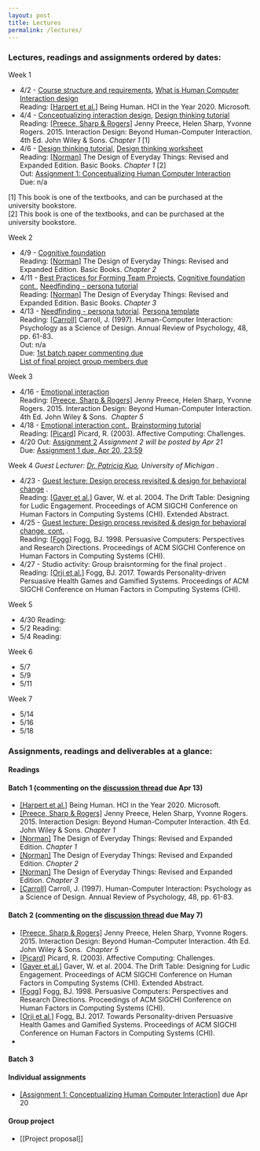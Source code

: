 ```yaml
---
layout: post
title: Lectures
permalink: /lectures/
---
```


### Lectures, readings and assignments ordered by dates:
Week 1  
- 4/2 - [Course structure and requirements](https://www.dropbox.com/s/pay332s9uvy72gp/ECS189H_IntroHCI_week1_overview.pdf?dl=1), [What is Human Computer Interaction design](https://www.dropbox.com/s/e7oqpi1stguc9tb/ECS189H_IntroHCI_week1_what.pdf?dl=1)  
Reading:  [[Harpert et al.]](https://hxd.research.microsoft.com/work/being-human-human-computer-interaction-in-the-year-2020.php) Being Human. HCI in the Year 2020. Microsoft.
- 4/4 - [Conceptualizing interaction design](https://www.dropbox.com/s/vyca221s2rutj8y/IntroHCI_week1_conceptualizing_interactions.pdf?dl=1), [Design thinking tutorial](https://www.dropbox.com/s/wj28q4420lqa3go/Tutorial_DT_process.pdf?dl=1)  
Reading: [[Preece, Sharp & Rogers]](http://www.id-book.com/) Jenny Preece, Helen Sharp, Yvonne Rogers. 2015. Interaction Design: Beyond Human-Computer Interaction. 4th Ed. John Wiley & Sons.  *Chapter 1* [1]
- 4/6 - [Design thinking tutorial](https://www.dropbox.com/s/wj28q4420lqa3go/Tutorial_DT_process.pdf?dl=1), [Design thinking worksheet](https://dschool.stanford.edu/s/Participant-Worksheet.pdf)  
Reading: [[Norman]](https://www.basicbooks.com/titles/don-norman/the-design-of-everyday-things/9780465050659/) The Design of Everyday Things: Revised and Expanded Edition. Basic Books. *Chapter 1* [2]  
Out: [Assignment 1: Conceptualizing Human Computer Interaction](https://canvas.ucdavis.edu/courses/225630/assignments/180502)  
Due: n/a

[1] This book is one of the textbooks, and can be purchased at the university bookstore.  
[2] This book is one of the textbooks, and can be purchased at the university bookstore.

Week 2
- 4/9 - [Cognitive foundation](https://canvas.ucdavis.edu/files/3250608/download?download_frd=1)  
Reading: [[Norman]](https://www.basicbooks.com/titles/don-norman/the-design-of-everyday-things/9780465050659/) The Design of Everyday Things: Revised and Expanded Edition. Basic Books. *Chapter 2*  
- 4/11 - [Best Practices for Forming Team Projects](https://canvas.ucdavis.edu/files/3265634/download?download_frd=1), [Cognitive foundation cont.](https://canvas.ucdavis.edu/files/3250608/download?download_frd=1), [Needfinding - persona tutorial](https://canvas.ucdavis.edu/files/3266125/download?download_frd=1)  
Reading: [[Norman]](https://www.basicbooks.com/titles/don-norman/the-design-of-everyday-things/9780465050659/) The Design of Everyday Things: Revised and Expanded Edition. Basic Books. *Chapter 3* 
- 4/13 - [Needfinding - persona tutorial](https://canvas.ucdavis.edu/files/3266125/download?download_frd=1). [Persona template](https://asinthecity.com/2011/05/13/explaining-personas-used-in-ux-design-%E2%80%93-part-2/)  
Reading: [[Carroll]](https://canvas.ucdavis.edu/files/3250636/download?download_frd=1) Carroll, J. (1997). Human-Computer Interaction: Psychology as a Science of Design. Annual Review of Psychology, 48, pp. 61-83.  
Out: n/a  
Due: [1st batch paper commenting due](https://canvas.ucdavis.edu/courses/225630/discussion_topics/159793)  
[List of final project group members due]()

Week 3
- 4/16 - [Emotional interaction](https://canvas.ucdavis.edu/files/3304737/download?download_frd=1)  
Reading: [[Preece, Sharp & Rogers]](http://www.id-book.com/) Jenny Preece, Helen Sharp, Yvonne Rogers. 2015. Interaction Design: Beyond Human-Computer Interaction. 4th Ed. John Wiley & Sons.  *Chapter 5* 
- 4/18 - [Emotional interaction cont.](https://canvas.ucdavis.edu/files/3304737/download?download_frd=1), [Brainstorming tutorial](https://canvas.ucdavis.edu/courses/225630/files?preview=3341670)                       
Reading: [[Picard]](https://affect.media.mit.edu/pdfs/03.picard.pdf) Picard, R. (2003). Affective Computing: Challenges.  
- 4/20
Out: [Assignment 2]() *Assignment 2 will be posted by Apr 21*  
Due: [Assignment 1 due, Apr 20, 23:59](https://canvas.ucdavis.edu/courses/225630/assignments/180502)  

Week 4 *Guest Lecturer: [Dr. Patricia Kuo](http://tidal.northwestern.edu/people/pei-yi-kuo/), University of Michigan* . 
- 4/23 - [Guest lecture: Design process revisited & design for behavioral change]() .  
Reading: [[Gaver et al.]](https://canvas.ucdavis.edu/courses/225630/files?preview=3353707) Gaver, W. et al. 2004. The Drift Table: Designing for Ludic Engagement. Proceedings of ACM SIGCHI Conference on Human Factors in Computing Systems (CHI). Extended Abstract.  
- 4/25 - [Guest lecture: Design process revisited & design for behavioral change, cont.]() .  
Reading: [[Fogg]](https://canvas.ucdavis.edu/courses/225630/files?preview=3353707) Fogg, BJ. 1998. Persuasive Computers: Perspectives and Research Directions. Proceedings of ACM SIGCHI Conference on Human Factors in Computing Systems (CHI).  
- 4/27 - Studio activity: Group braisntorming for the final project .  
Reading: [[Orji et al.]](https://canvas.ucdavis.edu/courses/225630/files?preview=3353901) Fogg, BJ. 2017. Towards Personality-driven Persuasive Health  Games and Gamified Systems. Proceedings of ACM SIGCHI Conference on Human Factors in Computing Systems (CHI).  

Week 5
- 4/30
Reading:
- 5/2
Reading:
- 5/4
Reading:

Week 6
- 5/7
- 5/9
- 5/11

Week 7
- 5/14
- 5/16
- 5/18


### Assignments, readings and deliverables at a glance:

#### Readings
#### Batch 1 (commenting on the [discussion thread](https://canvas.ucdavis.edu/courses/225630/discussion_topics/159793) due Apr 13)
- [[Harpert et al.]](https://hxd.research.microsoft.com/work/being-human-human-computer-interaction-in-the-year-2020.php) Being Human. HCI in the Year 2020. Microsoft.
- [[Preece, Sharp & Rogers]](http://www.id-book.com/) Jenny Preece, Helen Sharp, Yvonne Rogers. 2015. Interaction Design: Beyond Human-Computer Interaction. 4th Ed. John Wiley & Sons. *Chapter 1*
- [[Norman]](https://www.basicbooks.com/titles/don-norman/the-design-of-everyday-things/9780465050659/) The Design of Everyday Things: Revised and Expanded Edition. *Chapter 1*  
- [[Norman]](https://www.basicbooks.com/titles/don-norman/the-design-of-everyday-things/9780465050659/) The Design of Everyday Things: Revised and Expanded Edition. *Chapter 2*  
- [[Norman]](https://www.basicbooks.com/titles/don-norman/the-design-of-everyday-things/9780465050659/) The Design of Everyday Things: Revised and Expanded Edition. *Chapter 3* 
- [[Carroll]](https://canvas.ucdavis.edu/files/3250636/download?download_frd=1) Carroll, J. (1997). Human-Computer Interaction: Psychology as a Science of Design. Annual Review of Psychology, 48, pp. 61-83.

#### Batch 2 (commenting on the [discussion thread](https://canvas.ucdavis.edu/courses/225630/assignments/192507) due May 7)   
- [[Preece, Sharp & Rogers]](http://www.id-book.com/) Jenny Preece, Helen Sharp, Yvonne Rogers. 2015. Interaction Design: Beyond Human-Computer Interaction. 4th Ed. John Wiley & Sons.  *Chapter 5*  
- [[Picard]](https://affect.media.mit.edu/pdfs/03.picard.pdf) Picard, R. (2003). Affective Computing: Challenges.
- [[Gaver et al.]](https://canvas.ucdavis.edu/files/3353707/download?download_frd=1) Gaver, W. et al. 2004. The Drift Table: Designing for Ludic Engagement. Proceedings of ACM SIGCHI Conference on Human Factors in Computing Systems (CHI). Extended Abstract.  
- [[Fogg]](https://canvas.ucdavis.edu/courses/225630/files?preview=3353707) Fogg, BJ. 1998. Persuasive Computers: Perspectives and Research Directions. Proceedings of ACM SIGCHI Conference on Human Factors in Computing Systems (CHI).  
- [[Orji et al.]](https://canvas.ucdavis.edu/courses/225630/files?preview=3353901) Fogg, BJ. 2017. Towards Personality-driven Persuasive Health  Games and Gamified Systems. Proceedings of ACM SIGCHI Conference on Human Factors in Computing Systems (CHI).  
- 

#### Batch 3

#### Individual assignments
- [[Assignment 1: Conceptualizing Human Computer Interaction]](https://canvas.ucdavis.edu/courses/225630/assignments/180502) due Apr 20    

#### Group project
- [[Project proposal]]
